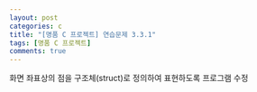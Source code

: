 ```yaml
---
layout: post
categories: c
title: "[명품 C 프로젝트] 연습문제 3.3.1"
tags: [명품 C 프로젝트]
comments: true
---
```


화면 좌표상의 점을 구조체(struct)로 정의하여 표현하도록 프로그램 수정

<script src="https://gist.github.com/junbly/cea82ad2224e2e35a29f72196bb0226f.js"></script>
